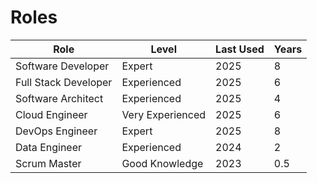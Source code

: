 # Roles

| Role                 | Level            | Last Used | Years |
| -------------------- | ---------------- | --------- | ----- |
| Software Developer   | Expert           | 2025      | 8     |
| Full Stack Developer | Experienced      | 2025      | 6     |
| Software Architect   | Experienced      | 2025      | 4     |
| Cloud Engineer       | Very Experienced | 2025      | 6     |
| DevOps Engineer      | Expert           | 2025      | 8     |
| Data Engineer        | Experienced      | 2024      | 2     |
| Scrum Master         | Good Knowledge   | 2023      | 0.5   |
